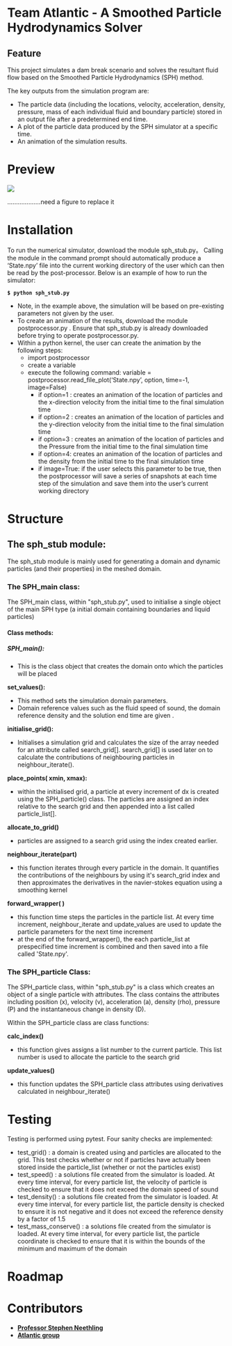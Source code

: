 # Team Atlantic - A Smoothed Particle Hydrodynamics Solver



## Feature

This project simulates a dam break scenario and solves the resultant fluid flow based on the Smoothed Particle Hydrodynamics (SPH) method.

The key outputs from the simulation program are:

-  The particle data (including the locations, velocity, acceleration, density, pressure, mass of each individual fluid and boundary particle) stored in  an output file after a predetermined end time.
-  A plot of the particle data produced by the SPH simulator at a specific time.
-  An animation of the simulation results.



# Preview

![](https://raw.github.com/meolu/walle-web/master/screenshot/projects.png)

...................need a figure to replace it

# Installation

To run the numerical simulator, download the module sph_stub.py。 Calling the module in the command prompt should automatically produce a ‘State.npy’ file into the current working directory of the user which can then be read by the post-processor.
Below is an example of how to run the simulator:

**`$ python sph_stub.py`**

* Note, in the example above, the simulation will be based on pre-existing parameters not given by the user.
* To create an animation of the results, download the module postprocessor.py . Ensure that sph_stub.py is already downloaded before trying to operate postprocessor.py.
* Within a python kernel, the user can create the animation by the following steps:
  - import postprocessor
  - create a variable
  - execute the following command: variable = postprocessor.read_file_plot(‘State.npy’, option, time=-1, image=False)
    - if option=1 : creates an animation of the location of particles and the x-direction velocity from the initial time to the final simulation time
    - if option=2  : creates an animation of the location of particles and the y-direction velocity from the initial time to the final simulation time
    - if option=3  : creates an animation of the location of particles and the Pressure from the initial time to the final simulation time
    - if option=4: creates an animation of the location of particles and the density from the initial time to the final simulation time
    - if image=True: if the user selects this parameter to be true, then the postprocessor will save a series of snapshots at each time step of the simulation and save them into the user’s current working directory



# Structure

## The sph_stub module:

The sph_stub module is mainly used for generating a  domain and dynamic particles (and their properties) in the meshed domain.

 ### The  SPH_main class: 
The SPH_main class, within "sph_stub.py", used to initialise a single object of the main SPH type (a initial domain containing boundaries and liquid particles) <br>

#### Class methods:

##### **SPH_main():**

- This is the class object that creates the domain onto which the particles will be placed

**set_values():**

- This method sets the simulation domain parameters.
- Domain reference values such as the fluid speed of sound, the domain reference density and the solution end time are given .<br>

**initialise_grid():**

- Initialises a simulation grid and calculates the size of the array needed for an attribute called search_grid[]. search_grid[] is used later on to calculate the contributions of neighbouring particles in neighbour_iterate().

**place_points( xmin,  xmax):**

- within the initialised grid, a particle at every increment of dx is created using the SPH_particle() class. The particles are assigned an index relative to the search grid and then appended into a list called particle_list[].

**allocate_to_grid()**

- particles are assigned to a search grid using the index created earlier.

**neighbour_iterate(part)**

* this function iterates through every particle in the domain. It quantifies the contributions of the neighbours by using it's search_grid index and then approximates the derivatives in the navier-stokes equation using a smoothing kernel

**forward_wrapper( )**

-  this function time steps the particles in the particle list. At every time increment, neighbour_iterate and update_values are used to update the particle parameters for the next time increment
-  at the end of the forward_wrapper(), the each particle_list at prespecified time increment is combined and then saved into a file called 'State.npy'.

### The SPH_particle Class:

The SPH_particle class, within "sph_stub.py" is a class which creates an object of a single particle with attributes. The class contains the attributes including position (x), velocity (v), acceleration (a), density (rho), pressure (P) and the instantaneous change in density (D).

Within the SPH_particle class are class functions:

**calc_index()**

- this function gives assigns a list number to the current particle. This list number is used to allocate the particle to the search grid

**update_values()**

- this function updates the SPH_particle class attributes using derivatives calculated in neighbour_iterate()

# Testing

Testing is performed using pytest.  Four sanity checks are implemented:

-  test_grid() : a domain is created using and particles are allocated to the grid. This test checks whether or not if particles have actually been stored inside the particle_list (whether or not the particles exist)
- test_speed() : a solutions file created from the simulator is loaded. At every time interval, for every particle list, the velocity of particle is checked to ensure that it does not exceed the domain speed of sound
- test_density() : a solutions file created from the simulator is loaded. At every time interval, for every particle list, the particle density is checked to ensure it is not negative and it does not exceed the reference density by a factor of 1.5
- test_mass_conserve() : a solutions file created from the simulator is loaded. At every time interval, for every particle list, the particle coordinate is checked to ensure that it is within the bounds of the minimum and maximum of the domain

# Roadmap




  # Contributors

  - [**Professor Stephen Neethling**](https://www.imperial.ac.uk/people/s.neethling)
  - [**Atlantic group**](https://github.com/msc-acse/acse-4-project-2-atlantic)
